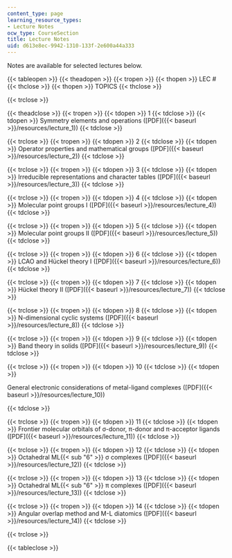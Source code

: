 ```yaml
---
content_type: page
learning_resource_types:
- Lecture Notes
ocw_type: CourseSection
title: Lecture Notes
uid: d613e8ec-9942-1310-133f-2e600a44a333
---
```


Notes are available for selected lectures below.

{{< tableopen >}}
{{< theadopen >}}
{{< tropen >}}
{{< thopen >}}
LEC #
{{< thclose >}}
{{< thopen >}}
TOPICS
{{< thclose >}}

{{< trclose >}}

{{< theadclose >}}
{{< tropen >}}
{{< tdopen >}}
1
{{< tdclose >}}
{{< tdopen >}}
Symmetry elements and operations ([PDF]({{< baseurl >}}/resources/lecture_1))
{{< tdclose >}}

{{< trclose >}}
{{< tropen >}}
{{< tdopen >}}
2
{{< tdclose >}}
{{< tdopen >}}
Operator properties and mathematical groups ([PDF]({{< baseurl >}}/resources/lecture_2))
{{< tdclose >}}

{{< trclose >}}
{{< tropen >}}
{{< tdopen >}}
3
{{< tdclose >}}
{{< tdopen >}}
Irreducible representations and character tables ([PDF]({{< baseurl >}}/resources/lecture_3))
{{< tdclose >}}

{{< trclose >}}
{{< tropen >}}
{{< tdopen >}}
4
{{< tdclose >}}
{{< tdopen >}}
Molecular point groups I ([PDF]({{< baseurl >}}/resources/lecture_4))
{{< tdclose >}}

{{< trclose >}}
{{< tropen >}}
{{< tdopen >}}
5
{{< tdclose >}}
{{< tdopen >}}
Molecular point groups II ([PDF]({{< baseurl >}}/resources/lecture_5))
{{< tdclose >}}

{{< trclose >}}
{{< tropen >}}
{{< tdopen >}}
6
{{< tdclose >}}
{{< tdopen >}}
LCAO and Hückel theory I ([PDF]({{< baseurl >}}/resources/lecture_6))
{{< tdclose >}}

{{< trclose >}}
{{< tropen >}}
{{< tdopen >}}
7
{{< tdclose >}}
{{< tdopen >}}
Hückel theory II ([PDF]({{< baseurl >}}/resources/lecture_7))
{{< tdclose >}}

{{< trclose >}}
{{< tropen >}}
{{< tdopen >}}
8
{{< tdclose >}}
{{< tdopen >}}
N-dimensional cyclic systems ([PDF]({{< baseurl >}}/resources/lecture_8))
{{< tdclose >}}

{{< trclose >}}
{{< tropen >}}
{{< tdopen >}}
9
{{< tdclose >}}
{{< tdopen >}}
Band theory in solids ([PDF]({{< baseurl >}}/resources/lecture_9))
{{< tdclose >}}

{{< trclose >}}
{{< tropen >}}
{{< tdopen >}}
10
{{< tdclose >}}
{{< tdopen >}}


General electronic considerations of metal-ligand complexes ([PDF]({{< baseurl >}}/resources/lecture_10))


{{< tdclose >}}

{{< trclose >}}
{{< tropen >}}
{{< tdopen >}}
11
{{< tdclose >}}
{{< tdopen >}}
Frontier molecular orbitals of σ-donor, π-donor and π-acceptor ligands ([PDF]({{< baseurl >}}/resources/lecture_11))
{{< tdclose >}}

{{< trclose >}}
{{< tropen >}}
{{< tdopen >}}
12
{{< tdclose >}}
{{< tdopen >}}
Octahedral ML{{< sub "6" >}} σ complexes ([PDF]({{< baseurl >}}/resources/lecture_12))
{{< tdclose >}}

{{< trclose >}}
{{< tropen >}}
{{< tdopen >}}
13
{{< tdclose >}}
{{< tdopen >}}
Octahedral ML{{< sub "6" >}} π complexes ([PDF]({{< baseurl >}}/resources/lecture_13))
{{< tdclose >}}

{{< trclose >}}
{{< tropen >}}
{{< tdopen >}}
14
{{< tdclose >}}
{{< tdopen >}}
Angular overlap method and M-L diatomics ([PDF]({{< baseurl >}}/resources/lecture_14))
{{< tdclose >}}

{{< trclose >}}

{{< tableclose >}}